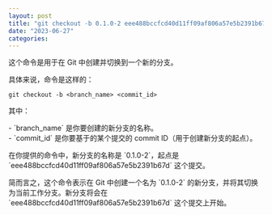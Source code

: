 ```yaml
---
layout: post
title: "git checkout -b 0.1.0-2 eee488bccfcd40d11ff09af806a57e5b2391b67d"
date: "2023-06-27"
categories: 
---
```

<p>这个命令是用于在 Git 中创建并切换到一个新的分支。</p>

<p>具体来说，命令是这样的：</p>

<pre>
<code>git checkout -b &lt;branch_name&gt; &lt;commit_id&gt;</code></pre>

<p>其中：</p>

<p>- `branch_name` 是你要创建的新分支的名称。<br />
- `commit_id` 是你要基于的某个提交的 commit ID（用于创建新分支的起点）。</p>

<p>在你提供的命令中，新分支的名称是 `0.1.0-2`，起点是 `eee488bccfcd40d11ff09af806a57e5b2391b67d` 这个提交。</p>

<p>简而言之，这个命令表示在 Git 中创建一个名为 `0.1.0-2` 的新分支，并将其切换为当前工作分支。新分支将会在 `eee488bccfcd40d11ff09af806a57e5b2391b67d` 这个提交上开始。</p>

